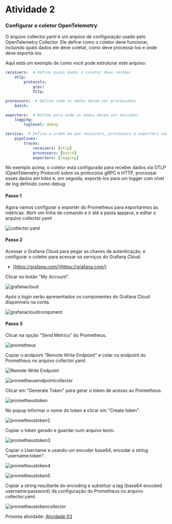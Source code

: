 # Atividade 2

### Configurar o coletor OpenTelemetry
O arquivo collector.yaml é um arquivo de configuração usado pelo OpenTelemetry Collector. Ele define como o coletor deve funcionar, incluindo quais dados ele deve coletar, como deve processá-los e onde deve exportá-los.

Aqui está um exemplo de como você pode estruturar este arquivo:
```yaml
receivers:  # Define quais dados o coletor deve receber
    otlp:
        protocols:
            grpc:
            http:

processors:  # Define como os dados devem ser processados
    batch:

exporters:  # Define para onde os dados devem ser enviados
    logging:
        loglevel: debug

service:  # Define a ordem em que receivers, processors e exporters são chamados
    pipelines:
        traces:
            receivers: [otlp]
            processors: [batch]
            exporters: [logging]
```
No exemplo acima, o coletor está configurado para receber dados via OTLP (OpenTelemetry Protocol) sobre os protocolos gRPC e HTTP, processar esses dados em lotes e, em seguida, exportá-los para um logger com nível de log definido como debug.

#### Passo 1
Agora vamos configurar o exporter do Prometheus para exportarmos as métricas.
Abrir um linha de comando e ir até a pasta appjava, e editar o arquivo collector.yaml

![collector.yaml](images/collectoryaml.png)


#### Passo 2
Acessar o Grafana Cloud para pegar as chaves de autenticação, e configurar o coletor para acessar os serviços do Grafana Cloud.

- [https://grafana.com/](https://grafana.com/)


Clicar no botão "My Account".

![grafanacloud](images/grafanacom.png)


Após o login serão apresentados os componentes do Grafana Cloud disponíveis na conta.

![grafanacloudcomponent](images/grafanadatasources.png)


#### Passo 3
Clicar na opção "Send Metrics" do Prometheus.

![prometheus](images/prometheus.png)


Copiar o endpoint "Remote Write Endpoint" e colar no endpoint do Prometheus no arquivo collector.yaml.

![Remote Write Endpoint](images/prometheusendpoint.png)

![prometheusendpointcollector](images/prometheusendpointcollector.png)


Clicar em "Generate Token" para gerar o token de acesso ao Prometheus.

![prometheustoken](images/prometheustoken.png)


No popup informar o nome do token e clicar em "Create token".

![prometheustoken2](images/prometheustoken2.png)


Copiar o token gerado e guardar num arquivo texto.

![prometheustoken3](images/prometheustoken3.png)


Copiar o Username e usando um encoder base64, encodar a string "username:token".

![prometheustoken4](images/prometheustoken4.png)

![prometheustoken5](images/prometheustoken5.png)


Copiar a string resultante do encoding e substituir a tag {base64 encoded username:password} da configuração do Prometheus no arquivo collector.yaml.

![prometheustokencollector](images/prometheustokencollector.png)


Próxima atividade: [Atividade 03](03-atividade.md)


